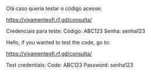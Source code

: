 Olá caso queria testar o código acesse:

https://vivamenteofi.rf.gd/consulta/

Credenciais para teste:
Código: ABC123
Senha: senha123

Hello, if you wanted to test the code, go to:

https://vivamenteofi.rf.gd/consulta/

Test credentials:
Code: ABC123
Password: senha123
